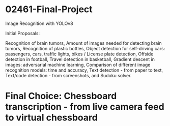 # 02461-Final-Project
Image Recognition with YOLOv8


Initial Proposals:

Recognition of brain tumors, Amount of images needed for detecting brain tumors, Recognition of plastic bottles, Object detection for self-driving cars: passengers, cars, traffic lights, bikes / License plate detection, Offside detection in football, Travel detection in basketball, Gradient descent in images: adversarial machine learning, Comparison of different image recognition models: time and accuracy, Text detection - from paper to text, Text/code detection - from screenshots, and Sudoku solver.

# Final Choice: Chessboard transcription - from live camera feed to virtual chessboard


